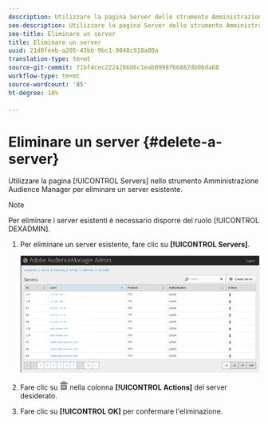```yaml
---
description: Utilizzare la pagina Server dello strumento Amministrazione Audience Manager  per eliminare un server esistente.
seo-description: Utilizzare la pagina Server dello strumento Amministrazione Audience Manager  per eliminare un server esistente.
seo-title: Eliminare un server
title: Eliminare un server
uuid: 21d8feeb-a205-43bb-9bc1-9048c918a80a
translation-type: tm+mt
source-git-commit: 71bf4cec222428686c1eab0998f66887db06da68
workflow-type: tm+mt
source-wordcount: '85'
ht-degree: 10%

---
```



# Eliminare un server {#delete-a-server}

Utilizzare la pagina [!UICONTROL Servers] nello strumento Amministrazione Audience Manager  per eliminare un server esistente.

<!-- t_delete_server.xml -->

>[!NOTE]
>
>Per eliminare i server esistenti è necessario disporre del ruolo [!UICONTROL DEXADMIN].

1. Per eliminare un server esistente, fare clic su **[!UICONTROL Servers]**.

   ![Risultato del passaggio](assets/servers.png)

1. Fare clic su ![](assets/icon_delete.png) nella colonna **[!UICONTROL Actions]** del server desiderato.
1. Fare clic su **[!UICONTROL OK]** per confermare l&#39;eliminazione.
